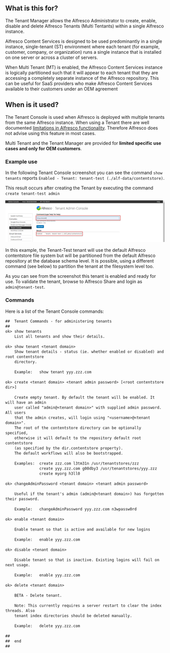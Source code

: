 ## What is this for?
The Tenant Manager allows the Alfresco Administrator to create, enable, disable and delete Alfresco Tenants (Multi Tentants) within a single Alfresco instance.

Alfresco Content Services is designed to be used predominantly in a single instance, single-tenant (ST) environment where each tenant (for example, customer, company, or organization) runs a single instance that is installed on one server or across a cluster of servers.

When Multi Tenant (MT) is enabled, the Alfresco Content Services instance is logically partitioned such that it will appear to each tenant that they are accessing a completely separate instance of the Alfresco repository. This can be useful for SaaS providers who make Alfresco Content Services available to their customers under an OEM agreement

## When is it used?
The Tenant Console is used when Alfresco is deployed with multiple tenants from the same Alfresco instance. When using a Tenant there are well documented [limitations in Alfresco functionality](https://docs.alfresco.com/6.2/concepts/mt-not-implemented.html). Therefore Alfresco does not advise using this feature in most cases.

Multi Tenant and the Tenant Manager are provided for **limited specific use cases and only for OEM customers**.  

### Example use
In the following Tenant Console screenshot you can see the
command `show tenants` reports `Enabled - Tenant: tenant-test (./alf-data/contentstore)`.

This result occurs after creating the Tenant by executing the command `create tenant-test admin`

![tenant-console](tenant-console.png)

In this example, the Tenant-Test tenant will use the default Alfresco contentstore file system but will be partitioned from the default Alfresco repository at the database schema level. It is possible, using a different command (see below) to partition the tenant at the filesystem level too.

As you can see from the screenshot this tenant is enabled and ready for use. To validate the tenant, browse to Alfresco Share and login as
`admin@tenant-test`.

### Commands
Here is a list of the Tenant Console commands:

```
##  Tenant Commands - for administering tenants
##
ok> show tenants
    List all tenants and show their details.

ok> show tenant <tenant domain>
    Show tenant details - status (ie. whether enabled or disabled) and root contentstore
	directory.

    Example:   show tenant yyy.zzz.com

ok> create <tenant domain> <tenant admin password> [<root contentstore dir>]

    Create empty tenant. By default the tenant will be enabled. It will have an admin
    user called "admin@<tenant domain>" with supplied admin password. All users
    that the admin creates, will login using "<username>@<tenant domain>".
    The root of the contentstore directory can be optionally specified,
	otherwise it will default to the repository default root contentstore
	(as specified by the dir.contentstore property).
	The default workflows will also be bootstrapped.

    Examples:  create zzz.com l3tm31n /usr/tenantstores/zzz
               create yyy.zzz.com g00dby3 /usr/tenantstores/yyy.zzz
               create myorg h3ll0

ok> changeAdminPassword <tenant domain> <tenant admin password>

    Useful if the tenant's admin (admin@<tenant domain>) has forgotten their password.

    Example:   changeAdminPassword yyy.zzz.com n3wpassw0rd

ok> enable <tenant domain>

    Enable tenant so that is active and available for new logins

    Example:   enable yyy.zzz.com

ok> disable <tenant domain>

    Disable tenant so that is inactive. Existing logins will fail on next usage.

    Example:   enable yyy.zzz.com

ok> delete <tenant domain>

	BETA - Delete tenant.

	Note: This currently requires a server restart to clear the index threads. Also
	tenant index directories should be deleted manually.

	Example:   delete yyy.zzz.com

##
##  end
##
```

